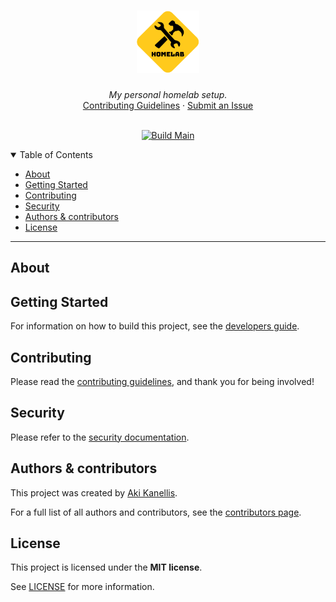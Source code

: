<!-- markdownlint-disable MD041 -->

<h1 align="center">
    <a href="https://github.com/akikanellis/github-action-continuous-release-test">
      <img src="docs/images/logo.png" alt="Logo" width="100" height="100">
    </a>
</h1>

<div align="center">
    <i>My personal homelab setup.</i>
    <br />
    <a href="https://github.com/AkiKanellis/github-action-continuous-release-test/blob/main/docs/CONTRIBUTING.md">Contributing Guidelines</a>
    ·
    <a href="https://github.com/AkiKanellis/github-action-continuous-release-test/issues/new/choose">Submit an Issue</a>
</div>

<div align="center">
<br />

[![Build Main](https://github.com/AkiKanellis/github-action-continuous-release-test/actions/workflows/build-main.yml/badge.svg)](https://github.com/AkiKanellis/github-action-continuous-release-test/actions/workflows/build-main.yml)

</div>

<details open="open">
<summary>Table of Contents</summary>

- [About](#about)
- [Getting Started](#getting-started)
- [Contributing](#contributing)
- [Security](#security)
- [Authors & contributors](#authors--contributors)
- [License](#license)

</details>

---

## About

## Getting Started

For information on how to build this project, see the [developers guide](docs/DEVELOPERS_GUIDE.md).

## Contributing

Please read the [contributing guidelines](docs/CONTRIBUTING.md), and thank you
for being involved!

## Security

Please refer to the [security documentation](docs/SECURITY.md).

## Authors & contributors

This project was created by [Aki Kanellis](https://github.com/AkiKanellis).

For a full list of all authors and contributors, see the
[contributors page](https://github.com/AkiKanellis/template-1/contributors).

## License

This project is licensed under the **MIT license**.

See [LICENSE](LICENSE.md) for more information.
